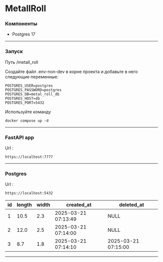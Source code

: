 # MetallRoll

### Компоненты
* Postgres 17

---
### Запуск 
Путь /metall_roll

Создайте файл .env-non-dev в корне проекта и добавьте в него следующие переменные:
```
POSTGRES_USER=postgres
POSTGRES_PASSWORD=postgres
POSTGRES_DB=metal_roll_db
POSTGRES_HOST=db
POSTGRES_PORT=5432
```

Используйте команду 
```
docker compose up -d
```
---
### FastAPI app
Url : 
```
https://localhost:7777
```
---
### Postgres
Url : 
```
https://localhost:5432
```

| id  | length | width | created_at          | deleted_at          |
|-----|--------|-------|---------------------|---------------------|
| 1   | 10.5   | 2.3   | 2025-03-21 07:13:49 | NULL                |
| 2   | 12.0   | 2.5   | 2025-03-21 07:14:00 | NULL                |
| 3   | 8.7    | 1.8   | 2025-03-21 07:14:10 | 2025-03-21 07:15:00 |

---